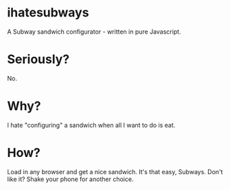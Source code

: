 ihatesubways
============

A Subway sandwich configurator - written in pure Javascript.

# Seriously?

No.

# Why?

I hate "configuring" a sandwich when all I want to do is eat.

# How?

Load in any browser and get a nice sandwich. It's that easy, Subways.
Don't like it? Shake your phone for another choice.
